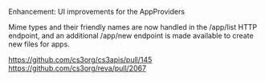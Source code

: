 Enhancement: UI improvements for the AppProviders

Mime types and their friendly names are now handled in
the /app/list HTTP endpoint, and an additional /app/new
endpoint is made available to create new files for apps.

https://github.com/cs3org/cs3apis/pull/145
https://github.com/cs3org/reva/pull/2067
